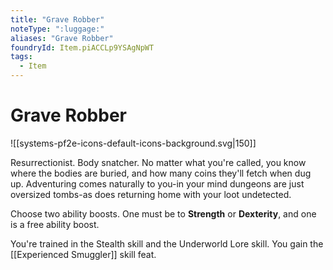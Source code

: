 ```yaml
---
title: "Grave Robber"
noteType: ":luggage:"
aliases: "Grave Robber"
foundryId: Item.piACCLp9YSAgNpWT
tags:
  - Item
---
```


# Grave Robber
![[systems-pf2e-icons-default-icons-background.svg|150]]

Resurrectionist. Body snatcher. No matter what you're called, you know where the bodies are buried, and how many coins they'll fetch when dug up. Adventuring comes naturally to you-in your mind dungeons are just oversized tombs-as does returning home with your loot undetected.

Choose two ability boosts. One must be to **Strength** or **Dexterity**, and one is a free ability boost.

You're trained in the Stealth skill and the Underworld Lore skill. You gain the [[Experienced Smuggler]] skill feat.
